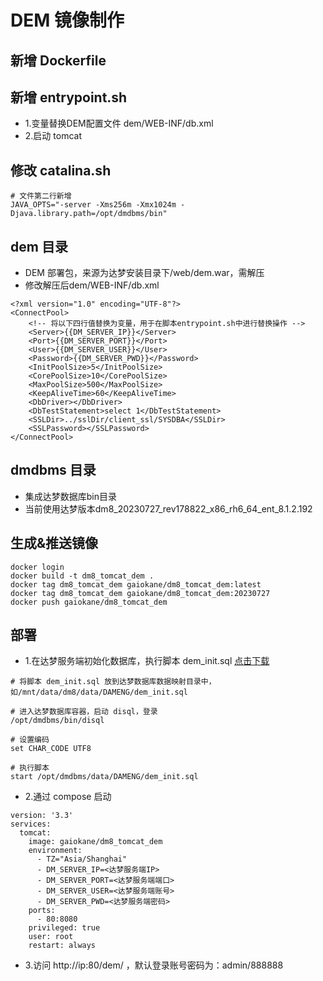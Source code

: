 # DEM 镜像制作

## 新增 Dockerfile

## 新增 entrypoint.sh
* 1.变量替换DEM配置文件 dem/WEB-INF/db.xml
* 2.启动 tomcat

## 修改 catalina.sh
```
# 文件第二行新增
JAVA_OPTS="-server -Xms256m -Xmx1024m -Djava.library.path=/opt/dmdbms/bin"
```

## dem 目录
* DEM 部署包，来源为达梦安装目录下/web/dem.war，需解压
* 修改解压后dem/WEB-INF/db.xml
```
<?xml version="1.0" encoding="UTF-8"?>
<ConnectPool>
	<!-- 将以下四行值替换为变量，用于在脚本entrypoint.sh中进行替换操作 -->
	<Server>{{DM_SERVER_IP}}</Server>
	<Port>{{DM_SERVER_PORT}}</Port>
	<User>{{DM_SERVER_USER}}</User>
	<Password>{{DM_SERVER_PWD}}</Password>
	<InitPoolSize>5</InitPoolSize>
	<CorePoolSize>10</CorePoolSize>
	<MaxPoolSize>500</MaxPoolSize>
	<KeepAliveTime>60</KeepAliveTime>
	<DbDriver></DbDriver>
	<DbTestStatement>select 1</DbTestStatement>
	<SSLDir>../sslDir/client_ssl/SYSDBA</SSLDir>
	<SSLPassword></SSLPassword>
</ConnectPool>
```

## dmdbms 目录
* 集成达梦数据库bin目录
* 当前使用达梦版本dm8_20230727_rev178822_x86_rh6_64_ent_8.1.2.192

## 生成&推送镜像
```
docker login
docker build -t dm8_tomcat_dem .
docker tag dm8_tomcat_dem gaiokane/dm8_tomcat_dem:latest
docker tag dm8_tomcat_dem gaiokane/dm8_tomcat_dem:20230727
docker push gaiokane/dm8_tomcat_dem
```

## 部署
* 1.在达梦服务端初始化数据库，执行脚本 dem_init.sql [点击下载](dem_init.sql)
```
# 将脚本 dem_init.sql 放到达梦数据库数据映射目录中，如/mnt/data/dm8/data/DAMENG/dem_init.sql

# 进入达梦数据库容器，启动 disql，登录
/opt/dmdbms/bin/disql

# 设置编码
set CHAR_CODE UTF8

# 执行脚本
start /opt/dmdbms/data/DAMENG/dem_init.sql
```
* 2.通过 compose 启动
```
version: '3.3'
services:
  tomcat:
    image: gaiokane/dm8_tomcat_dem
    environment:
      - TZ="Asia/Shanghai"
      - DM_SERVER_IP=<达梦服务端IP>
      - DM_SERVER_PORT=<达梦服务端端口>
      - DM_SERVER_USER=<达梦服务端账号>
      - DM_SERVER_PWD=<达梦服务端密码>
    ports:
      - 80:8080
    privileged: true
    user: root
    restart: always
```
* 3.访问 http://ip:80/dem/ ，默认登录账号密码为：admin/888888
